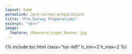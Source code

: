 ```yaml
---
layout: home
permalink: /pre-survey-preparations
title: "Pre-Survey Preparations"
excerpt: "<br>"
image:
  feature: /banners/scope_banner.jpg
---
```

{% include toc.html class="toc-left" h_min=2 h_max=2 %}
